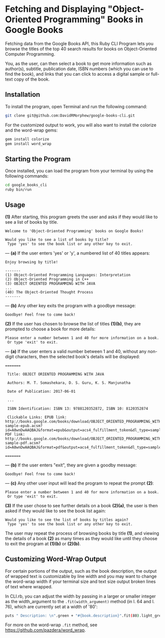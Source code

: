 # Fetching and Displaying "Object-Oriented Programming" Books in Google Books

Fetching data from the Google Books API, this Ruby CLI Program lets you browse the titles of the top 40 search results for books on Object-Oriented Computer Programming.

You, as the user, can then select a book to get more information such as author(s), subtitle, publication date, ISBN numbers (which you can use to find the book), and links that you can click to access a digital sample or full-text copy of the book.

## Installation 

To install the program, open Terminal and run the following command:

```bash
git clone git@github.com:DavidRMorphew/google-books-cli.git
```
For the customized output to work, you will also want to install the colorize and the word-wrap gems:
```bash
gem install colorize
gem install word_wrap
```
## Starting the Program

Once installed, you can load the program from your terminal by using the following commands:
```bash
cd google_books_cli
ruby bin/run
```

## Usage

**(1)** 
After starting, this program greets the user and asks if they would like to see a list of books by title.

```
Welcome to 'Object-Oriented Programming' books on Google Books!

Would you like to see a list of books by title?
 Type 'yes' to see the book list or any other key to exit.
```

— **(a)** If the user enters 'yes' or 'y', a numbered list of 40 titles appears: 

```
Enjoy browsing by title!

-------
(1) Object-Oriented Programming Languages: Interpretation
(2) Object-Oriented Programming in C++
(3) OBJECT ORIENTED PROGRAMMING WITH JAVA
...
(40) The Object-Oriented Thought Process
-------
```
— **(b)** Any other key exits the program with a goodbye message:

```
Goodbye! Feel free to come back!
```
**(2)** If the user has chosen to browse the list of titles **(1)(b)**, they are prompted to choose a book for more details:

```
Please enter a number between 1 and 40 for more information on a book.
 Or type 'exit' to exit.
```

— **(a)** If the user enters a valid number between 1 and 40, without any non-digit characters, then the selected book's details will be displayed:

```
=======

 Title: OBJECT ORIENTED PROGRAMMING WITH JAVA

 Authors: M. T. Somashekara, D. S. Guru, K. S. Manjunatha

 Date of Publication: 2017-06-01

 ... 

 ISBN Identification: ISBN 13: 9788120352872, ISBN 10: 8120352874

 Clickable Links: EPUB link: http://books.google.com/books/download/OBJECT_ORIENTED_PROGRAMMING_WITH_JAVA-sample-epub.acsm?id=A8wnDwAAQBAJ&format=epub&output=acs4_fulfillment_token&dl_type=sample&source=gbs_api, PDF link: http://books.google.com/books/download/OBJECT_ORIENTED_PROGRAMMING_WITH_JAVA-sample-pdf.acsm?id=A8wnDwAAQBAJ&format=pdf&output=acs4_fulfillment_token&dl_type=sample&source=gbs_api

=======
```
— **(b)** If the user enters "exit", they are given a goodby message:

```
Goodbye! Feel free to come back!
```

— **(c)** Any other user input will lead the program to repeat the prompt **(2)**:

```
Please enter a number between 1 and 40 for more information on a book.
 Or type 'exit' to exit.
 ```

**(3)** If the user chose to see further details on a book **(2)(a)**, the user is then asked if they would like to see the book list again:

```
Would you like to see the list of books by titles again?
 Type 'yes' to see the book list or any other key to exit.
 ```
The user may repeat the process of browsing books by title **(1)**, and viewing the details of a book **(2)** as many times as they would like until they choose to exit the program at **(1)(b)** or **(2)(b)**.

## Customizing Word-Wrap Output

For certain portions of the output, such as the book description, the output of wrapped text is customizable by line width and you may want to change the word-wrap width if your terminal size and text size output broken lines of text where wrapped. 

In CLI.rb, you can adjust the width by passing in a larger or smaller integer as the width_argument to the `.fit(width_argument)` method (in l. 64 and l. 76), which are currently set at a width of '80':

```bash
puts " Description: \n".green + "#{book.description}".fit(80).light_green if book.description
```
For more on the word-wrap `.fit` method, see https://github.com/pazdera/word_wrap.